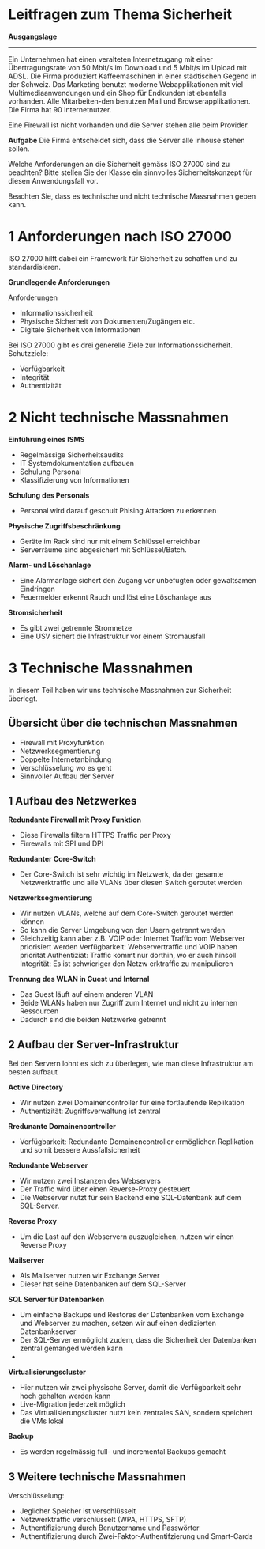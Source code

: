 # Leitfragen zum Thema Sicherheit

**Ausgangslage**
***
Ein Unternehmen hat einen veralteten Internetzugang mit einer Übertragungsrate von 50 Mbit/s im Download und 5 Mbit/s im Upload mit ADSL. Die Firma produziert Kaffeemaschinen in einer städtischen Gegend in der Schweiz. Das Marketing benutzt moderne Webapplikationen mit viel Multimediaanwendungen und ein Shop für Endkunden ist ebenfalls vorhanden. Alle Mitarbeiten-den benutzen Mail und Browserapplikationen. Die Firma hat 90 Internetnutzer.

Eine Firewall ist nicht vorhanden und die Server stehen alle beim Provider.


**Aufgabe**
Die Firma entscheidet sich, dass die Server alle inhouse stehen sollen.

Welche Anforderungen an die Sicherheit gemäss ISO 27000 sind zu beachten?
Bitte stellen Sie der Klasse ein sinnvolles Sicherheitskonzept für diesen Anwendungsfall vor.

Beachten Sie, dass es technische und nicht technische Massnahmen geben kann.


# **1 Anforderungen nach ISO 27000** 
ISO 27000 hilft dabei ein Framework für Sicherheit zu schaffen und zu standardisieren. 

**Grundlegende Anforderungen**

Anforderungen 

- Informationssicherheit 
- Physische Sicherheit von Dokumenten/Zugängen etc. 
- Digitale Sicherheit von Informationen

Bei ISO 27000 gibt es drei generelle Ziele zur Informationssicherheit. 
Schutzziele:

- Verfügbarkeit 
- Integrität 
- Authentizität


# **2 Nicht technische Massnahmen**

**Einführung eines ISMS** 
- Regelmässige Sicherheitsaudits
- IT Systemdokumentation aufbauen 
- Schulung Personal 
- Klassifizierung von Informationen 
 

**Schulung des Personals**
- Personal wird darauf geschult Phising Attacken zu erkennen

**Physische Zugriffsbeschränkung**
- Geräte im Rack sind nur mit einem Schlüssel erreichbar 
- Serverräume sind abgesichert mit Schlüssel/Batch. 

**Alarm- und Löschanlage**
- Eine Alarmanlage sichert den Zugang vor unbefugten oder gewaltsamen Eindringen 
- Feuermelder erkennt Rauch und löst eine Löschanlage aus

**Stromsicherheit**
- Es gibt zwei getrennte Stromnetze 
- Eine USV sichert die Infrastruktur vor einem Stromausfall

# **3 Technische Massnahmen**  
In diesem Teil haben wir uns technische Massnahmen zur Sicherheit überlegt. 


## **Übersicht über die technischen Massnahmen** 
- Firewall mit Proxyfunktion 
- Netzwerksegmentierung 
- Doppelte Internetanbindung 
- Verschlüsselung wo es geht
- Sinnvoller Aufbau der Server

## **1 Aufbau des Netzwerkes**

**Redundante Firewall mit Proxy Funktion**
- Diese Firewalls filtern HTTPS Traffic per Proxy
- Firrewalls mit SPI und DPI

**Redundanter Core-Switch**
- Der Core-Switch ist sehr wichtig im Netzwerk, da der gesamte Netzwerktraffic und alle VLANs über diesen Switch geroutet werden

**Netzwerksegmentierung** 
- Wir nutzen VLANs, welche auf dem Core-Switch geroutet werden können
- So kann die Server Umgebung von den Usern getrennt werden
- Gleichzeitig kann aber z.B. VOIP oder Internet Traffic vom Webserver priorisiert werden
Verfügbarkeit: Webservertraffic und VOIP haben priorität
Authentiziät: Traffic kommt nur dorthin, wo er auch hinsoll
Integrität: Es ist schwieriger den Netzw erktraffic zu manipulieren 

**Trennung des WLAN in Guest und Internal**
- Das Guest läuft auf einem anderen VLAN 
- Beide WLANs haben nur Zugriff zum Internet und nicht zu internen Ressourcen
- Dadurch sind die beiden Netzwerke getrennt 

## **2 Aufbau der Server-Infrastruktur**
Bei den Servern lohnt es sich zu überlegen, wie man diese Infrastruktur am besten aufbaut

**Active Directory**
- Wir nutzen zwei Domainencontroller für eine fortlaufende Replikation 
- Authentizität: Zugriffsverwaltung ist zentral 

**Rredunante Domainencontroller**
- Verfügbarkeit: Redundante Domainencontroller ermöglichen Replikation und somit bessere Aussfallsicherheit

**Redundante Webserver**
- Wir nutzen zwei Instanzen des Webservers
- Der Traffic wird über einen Reverse-Proxy gesteuert
- Die Webserver nutzt für sein Backend eine SQL-Datenbank auf dem SQL-Server. 

**Reverse Proxy**
- Um die Last auf den Webservern auszugleichen, nutzen wir einen Reverse Proxy 

**Mailserver** 
- Als Mailserver nutzen wir Exchange Server
- Dieser hat seine Datenbanken auf dem SQL-Server

**SQL Server für Datenbanken** 
- Um einfache Backups und Restores der Datenbanken vom Exchange und Webserver zu machen, setzen wir auf einen dedizierten Datenbankserver
- Der SQL-Server ermöglicht zudem, dass die Sicherheit der Datenbanken zentral gemanged werden kann 
- 

**Virtualisierungscluster**
- Hier nutzen wir zwei physische Server, damit die Verfügbarkeit sehr hoch gehalten werden kann
- Live-Migration jederzeit möglich
- Das Virtualisierungscluster nutzt kein zentrales SAN, sondern speichert die VMs lokal

**Backup**
- Es werden regelmässig full- und incremental Backups gemacht

## **3 Weitere technische Massnahmen**
Verschlüsselung: 
- Jeglicher Speicher ist verschlüsselt 
- Netzwerktraffic verschlüsselt (WPA, HTTPS, SFTP)
- Authentifizierung durch Benutzername und Passwörter 
- Authentifizierung durch Zwei-Faktor-Authentifzierung und Smart-Cards


